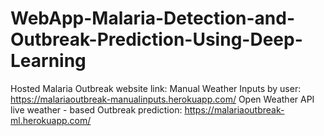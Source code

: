# WebApp-Malaria-Detection-and-Outbreak-Prediction-Using-Deep-Learning
Hosted Malaria Outbreak website link:  Manual Weather Inputs by user: https://malariaoutbreak-manualinputs.herokuapp.com/  Open Weather API live weather - based Outbreak prediction:  https://malariaoutbreak-ml.herokuapp.com/
